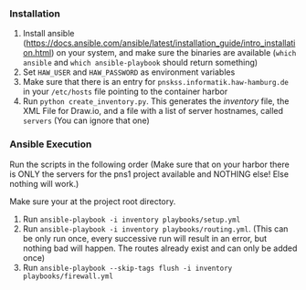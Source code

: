 ### Installation

1. Install ansible (https://docs.ansible.com/ansible/latest/installation_guide/intro_installation.html) on your system, and make sure the binaries are available (`which ansible` and `which ansible-playbook` should return something)
1. Set `HAW_USER` and `HAW_PASSWORD` as environment variables
1. Make sure that there is an entry for `pnskss.informatik.haw-hamburg.de` in your `/etc/hosts` file pointing to the container harbor
1. Run `python create_inventory.py`. This generates the *inventory* file, the XML File for Draw.io, and a file with a list of server hostnames, called `servers` (You can ignore that one)

### Ansible Execution

Run the scripts in the following order (Make sure that on your harbor there is ONLY the servers for the pns1 project available and NOTHING else! Else nothing will work.)

Make sure your at the project root directory.

1. Run `ansible-playbook -i inventory playbooks/setup.yml`
1. Run `ansible-playbook -i inventory playbooks/routing.yml`. (This can be only run once, every successive run will result in an error, but nothing bad will happen. The routes already exist and can only be added once)
1. Run `ansible-playbook --skip-tags flush -i inventory playbooks/firewall.yml`
